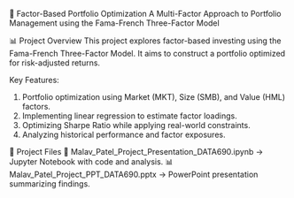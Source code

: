📌 Factor-Based Portfolio Optimization
A Multi-Factor Approach to Portfolio Management using the Fama-French Three-Factor Model

📊 Project Overview
This project explores factor-based investing using the Fama-French Three-Factor Model. It aims to construct a portfolio optimized for risk-adjusted returns.

Key Features:
1. Portfolio optimization using Market (MKT), Size (SMB), and Value (HML) factors.
2. Implementing linear regression to estimate factor loadings.
3. Optimizing Sharpe Ratio while applying real-world constraints.
4. Analyzing historical performance and factor exposures.

📂 Project Files
📑 Malav_Patel_Project_Presentation_DATA690.ipynb → Jupyter Notebook with code and analysis.
📊 Malav_Patel_Project_PPT_DATA690.pptx → PowerPoint presentation summarizing findings.
